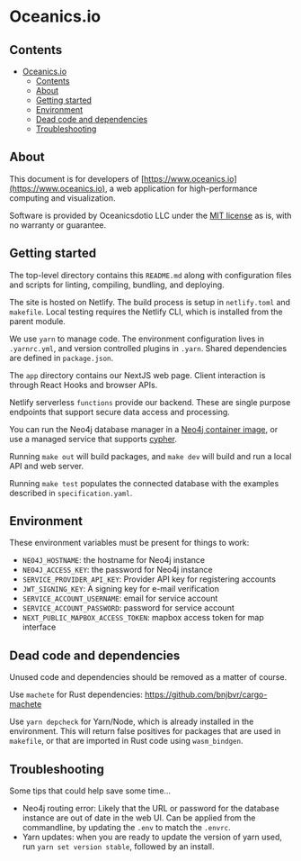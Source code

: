# Oceanics.io

## Contents

- [Oceanics.io](#oceanicsio)
  - [Contents](#contents)
  - [About](#about)
  - [Getting started](#getting-started)
  - [Environment](#environment)
  - [Dead code and dependencies](#dead-code-and-dependencies)
  - [Troubleshooting](#troubleshooting)

## About

This document is for developers of [https://www.oceanics.io](https://www.oceanics.io), a web application for high-performance computing and visualization. 

Software is provided by Oceanicsdotio LLC under the [MIT license](https://github.com/oceanics-io/oceanics.io/blob/main/LICENSE) as is, with no warranty or guarantee. 

## Getting started

The top-level directory contains this `README.md` along with configuration files and scripts for linting, compiling, bundling, and deploying.

The site is hosted on Netlify. The build process is setup in `netlify.toml` and `makefile`. Local testing requires the Netlify CLI, which is installed from the parent module.

We use `yarn` to manage code. The environment configuration lives in `.yarnrc.yml`, and version controlled plugins in `.yarn`. Shared dependencies are defined in `package.json`.

The `app` directory contains our NextJS web page. Client interaction is through React Hooks and browser APIs.

Netlify serverless `functions` provide our backend. These are single purpose endpoints that support secure data access and processing.

You can run the Neo4j database manager in a [Neo4j container image](https://hub.docker.com/_/neo4j/), or use a managed service that supports [cypher](https://neo4j.com/docs/cypher-refcard/current/).

Running `make out` will build packages, and `make dev` will build and run a local API and web server.

Running `make test` populates the connected database with the examples described in `specification.yaml`.

## Environment

These environment variables must be present for things to work:

- `NEO4J_HOSTNAME`: the hostname for Neo4j instance
- `NEO4J_ACCESS_KEY`: the password for Neo4j instance
- `SERVICE_PROVIDER_API_KEY`: Provider API key for registering accounts
- `JWT_SIGNING_KEY`: A signing key for e-mail verification
- `SERVICE_ACCOUNT_USERNAME`: email for service account
- `SERVICE_ACCOUNT_PASSWORD`: password for service account
- `NEXT_PUBLIC_MAPBOX_ACCESS_TOKEN`: mapbox access token for map interface

## Dead code and dependencies

Unused code and dependencies should be removed as a matter of course.

Use `machete` for Rust dependencies:
https://github.com/bnjbvr/cargo-machete

Use `yarn depcheck` for Yarn/Node, which is already installed in the environment. This will return false positives for packages that are used in `makefile`, or that are imported in Rust code using `wasm_bindgen`.

## Troubleshooting

Some tips that could help save some time...

- Neo4j routing error: Likely that the URL or password for the database instance are out of date in the web UI. Can be applied from the commandline, by updating the `.env` to match the `.envrc`.
- Yarn updates: when you are ready to update the version of yarn used, run `yarn set version stable`, followed by an install.

